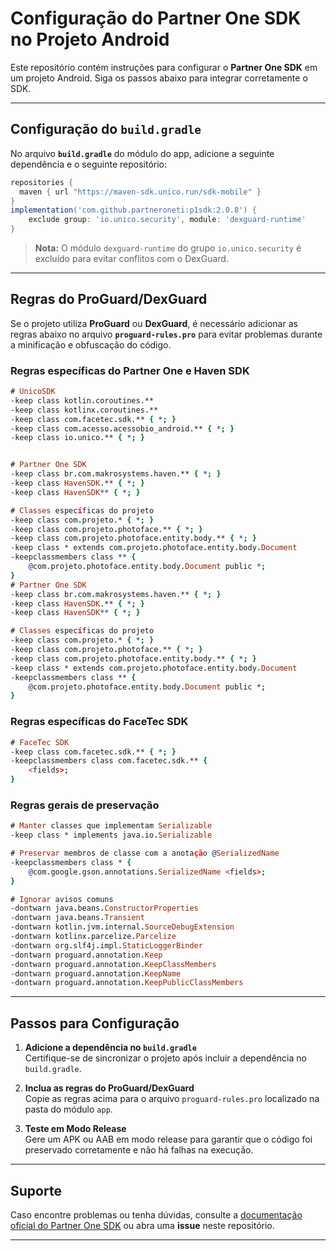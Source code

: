 
# Configuração do Partner One SDK no Projeto Android

Este repositório contém instruções para configurar o **Partner One SDK** em um projeto Android. Siga os passos abaixo para integrar corretamente o SDK.

---

## Configuração do `build.gradle`

No arquivo **`build.gradle`** do módulo do app, adicione a seguinte dependência e o seguinte repositório:

```gradle
repositories {
  maven { url "https://maven-sdk.unico.run/sdk-mobile" }
}
implementation('com.github.partneroneti:p1sdk:2.0.8') {
    exclude group: 'io.unico.security', module: 'dexguard-runtime'
}
```

> **Nota:** O módulo `dexguard-runtime` do grupo `io.unico.security` é excluído para evitar conflitos com o DexGuard.

---

## Regras do ProGuard/DexGuard

Se o projeto utiliza **ProGuard** ou **DexGuard**, é necessário adicionar as regras abaixo no arquivo **`proguard-rules.pro`** para evitar problemas durante a minificação e obfuscação do código.

### Regras específicas do Partner One e Haven SDK
```pro
# UnicoSDK
-keep class kotlin.coroutines.**
-keep class kotlinx.coroutines.**
-keep class com.facetec.sdk.** { *; }
-keep class com.acesso.acessobio_android.** { *; }
-keep class io.unico.** { *; }


# Partner One SDK
-keep class br.com.makrosystems.haven.** { *; }
-keep class HavenSDK.** { *; }
-keep class HavenSDK** { *; }

# Classes específicas do projeto
-keep class com.projeto.* { *; }
-keep class com.projeto.photoface.** { *; }
-keep class com.projeto.photoface.entity.body.** { *; }
-keep class * extends com.projeto.photoface.entity.body.Document
-keepclassmembers class ** {
    @com.projeto.photoface.entity.body.Document public *;
}
# Partner One SDK
-keep class br.com.makrosystems.haven.** { *; }
-keep class HavenSDK.** { *; }
-keep class HavenSDK** { *; }

# Classes específicas do projeto
-keep class com.projeto.* { *; }
-keep class com.projeto.photoface.** { *; }
-keep class com.projeto.photoface.entity.body.** { *; }
-keep class * extends com.projeto.photoface.entity.body.Document
-keepclassmembers class ** {
    @com.projeto.photoface.entity.body.Document public *;
}
```

### Regras específicas do FaceTec SDK
```pro
# FaceTec SDK
-keep class com.facetec.sdk.** { *; }
-keepclassmembers class com.facetec.sdk.** {
    <fields>;
}
```

### Regras gerais de preservação
```pro
# Manter classes que implementam Serializable
-keep class * implements java.io.Serializable

# Preservar membros de classe com a anotação @SerializedName
-keepclassmembers class * {
    @com.google.gson.annotations.SerializedName <fields>;
}

# Ignorar avisos comuns
-dontwarn java.beans.ConstructorProperties
-dontwarn java.beans.Transient
-dontwarn kotlin.jvm.internal.SourceDebugExtension
-dontwarn kotlinx.parcelize.Parcelize
-dontwarn org.slf4j.impl.StaticLoggerBinder
-dontwarn proguard.annotation.Keep
-dontwarn proguard.annotation.KeepClassMembers
-dontwarn proguard.annotation.KeepName
-dontwarn proguard.annotation.KeepPublicClassMembers
```

---

## Passos para Configuração

1. **Adicione a dependência no `build.gradle`**  
   Certifique-se de sincronizar o projeto após incluir a dependência no `build.gradle`.

2. **Inclua as regras do ProGuard/DexGuard**  
   Copie as regras acima para o arquivo `proguard-rules.pro` localizado na pasta do módulo `app`.

3. **Teste em Modo Release**  
   Gere um APK ou AAB em modo release para garantir que o código foi preservado corretamente e não há falhas na execução.

---

## Suporte

Caso encontre problemas ou tenha dúvidas, consulte a [documentação oficial do Partner One SDK](https://github.com/partneroneti/p1sdk) ou abra uma **issue** neste repositório.

---
